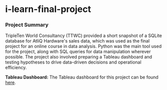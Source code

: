 # i-learn-final-project

### Project Summary

TripleTen World Consultancy (TTWC) provided a short snapshot of a SQLite database for AtliQ Hardware's sales data, which was used as the final project for an online course in data analysis. Python was the main tool used for the project, along with SQL queries for data manipulation wherever possible. The project also involved preparing a Tableau dashboard and testing hypotheses to drive data-driven decisions and operational efficiency.

**Tableau Dashboard:** The Tableau dashboard for this project can be found [here](https://public.tableau.com/views/atliq_sales/Dashboard?:language=en-US&:sid=&:display_count=n&:origin=viz_share_link).